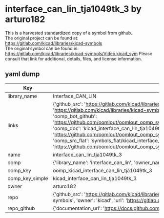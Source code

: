 # interface_can_lin_tja1049tk_3 by arturo182  
This is a harvested standardized copy of a symbol from github.  
The original project can be found at:  
https://gitlab.com/kicad/libraries/kicad-symbols  
The original symbol can be found in:
https://gitlab.com/kicad/libraries/kicad-symbols/Video.kicad_sym
Please consult that link for additional, details, files, and license information.  
## yaml dump  
| Key | Value |  
| --- | --- |  
| library_name | Interface_CAN_LIN |  
| links | {'github_src': 'https://gitlab.com/kicad/libraries/kicad-symbols/Video.kicad_sym', 'github_src_repo': 'https://gitlab.com/kicad/libraries/kicad-symbols', 'oomp_bot': 'kicad_interface_can_lin_tja1049tk_3/working', 'oomp_bot_github': 'https://github.com/oomlout/oomlout_oomp_symbol_bot/tree/main/kicad_interface_can_lin_tja1049tk_3/working', 'oomp_doc': 'kicad_interface_can_lin_tja1049tk_3/working', 'oomp_doc_github': 'https://github.com/oomlout/oomlout_oomp_symbol_doc/tree/main/kicad_interface_can_lin_tja1049tk_3/working', 'oomp_src_flat': 'symbols_flat/kicad_interface_can_lin_tja1049tk_3/working', 'oomp_src_flat_github': 'https://github.com/oomlout/oomlout_oomp_symbol_src/tree/main/kicad_interface_can_lin_tja1049tk_3/working'} |  
| name | interface_can_lin_tja1049tk_3 |  
| oomp | {'library_name': 'interface_can_lin', 'owner_name': 'kicad', 'symbol_name': 'interface_can_lin_tja1049tk_3'} |  
| oomp_key | oomp_kicad_interface_can_lin_tja1049tk_3 |  
| oomp_key_simple | kicad_interface_can_lin_tja1049tk_3 |  
| owner | arturo182 |  
| repo | {'github_src': 'https://gitlab.com/kicad/libraries/kicad-symbols/Video.kicad_sym', 'name': 'libraries/kicad-symbols', 'owner': 'kicad', 'url': 'https://gitlab.com/kicad/libraries/kicad-symbols'} |  
| repo_github | {'documentation_url': 'https://docs.github.com/rest/repos/repos#get-a-repository', 'message': 'Not Found'} |  

